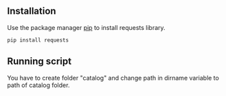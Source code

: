 ## Installation

Use the package manager [pip](https://pip.pypa.io/en/stable/) to install requests library.

```bash
pip install requests
```

## Running script

You have to create folder "catalog" and change path in dirname variable to path of catalog folder.